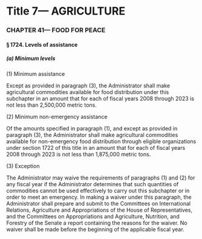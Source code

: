 
# Title 7— AGRICULTURE
### CHAPTER 41— FOOD FOR PEACE
#### § 1724. Levels of assistance
##### (a) Minimum levels

(1) Minimum assistance

Except as provided in paragraph (3), the Administrator shall make agricultural commodities available for food distribution under this subchapter in an amount that for each of fiscal years 2008 through 2023 is not less than 2,500,000 metric tons.

(2) Minimum non-emergency assistance

Of the amounts specified in paragraph (1), and except as provided in paragraph (3), the Administrator shall make agricultural commodities available for non-emergency food distribution through eligible organizations under section 1722 of this title in an amount that for each of fiscal years 2008 through 2023 is not less than 1,875,000 metric tons.

(3) Exception

The Administrator may waive the requirements of paragraphs (1) and (2) for any fiscal year if the Administrator determines that such quantities of commodities cannot be used effectively to carry out this subchapter or in order to meet an emergency. In making a waiver under this paragraph, the Administrator shall prepare and submit to the Committees on International Relations, Agriculture and Appropriations of the House of Representatives, and the Committees on Appropriations and Agriculture, Nutrition, and Forestry of the Senate a report containing the reasons for the waiver. No waiver shall be made before the beginning of the applicable fiscal year.
